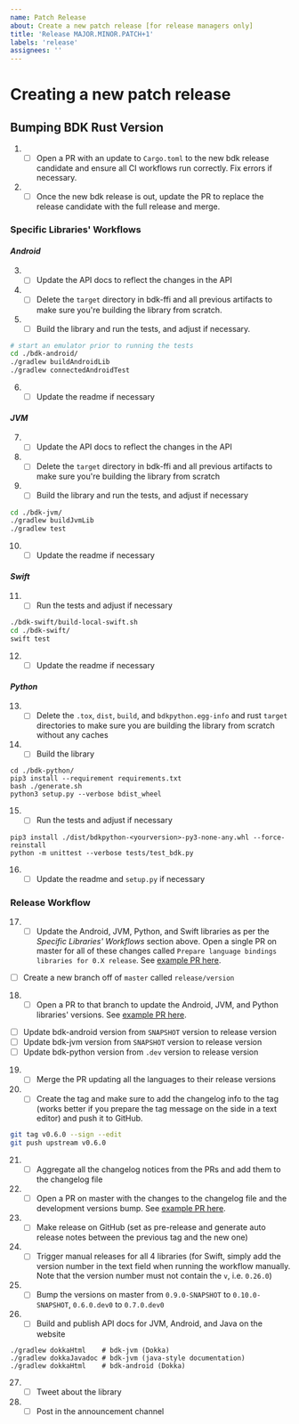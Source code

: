 ```yaml
---
name: Patch Release
about: Create a new patch release [for release managers only]
title: 'Release MAJOR.MINOR.PATCH+1'
labels: 'release'
assignees: ''
---
```


# Creating a new patch release
## Bumping BDK Rust Version
1. - [ ] Open a PR with an update to `Cargo.toml` to the new bdk release candidate and ensure all CI workflows run correctly. Fix errors if necessary.
2. - [ ] Once the new bdk release is out, update the PR to replace the release candidate with the full release and merge.

### Specific Libraries' Workflows
#### _Android_
3. - [ ] Update the API docs to reflect the changes in the API
4. - [ ] Delete the `target` directory in bdk-ffi and all previous artifacts to make sure you're building the library from scratch.
5. - [ ] Build the library and run the tests, and adjust if necessary.
```sh
# start an emulator prior to running the tests
cd ./bdk-android/
./gradlew buildAndroidLib
./gradlew connectedAndroidTest
```
6. - [ ] Update the readme if necessary
#### _JVM_
7. - [ ] Update the API docs to reflect the changes in the API
8. - [ ] Delete the `target` directory in bdk-ffi and all previous artifacts to make sure you're building the library from scratch
9. - [ ] Build the library and run the tests, and adjust if necessary
```sh
cd ./bdk-jvm/
./gradlew buildJvmLib
./gradlew test
```
10. - [ ] Update the readme if necessary
#### _Swift_
11. - [ ] Run the tests and adjust if necessary
```sh
./bdk-swift/build-local-swift.sh
cd ./bdk-swift/
swift test
```
12. - [ ] Update the readme if necessary
#### _Python_
13. - [ ] Delete the `.tox`, `dist`, `build`, and `bdkpython.egg-info` and rust `target` directories to make sure you are building the library from scratch without any caches
14. - [ ] Build the library
```shell
cd ./bdk-python/
pip3 install --requirement requirements.txt
bash ./generate.sh
python3 setup.py --verbose bdist_wheel
```
15. - [ ] Run the tests and adjust if necessary
```shell
pip3 install ./dist/bdkpython-<yourversion>-py3-none-any.whl --force-reinstall
python -m unittest --verbose tests/test_bdk.py
```
16. - [ ] Update the readme and `setup.py` if necessary

### Release Workflow
17. - [ ] Update the Android, JVM, Python, and Swift libraries as per the _Specific Libraries' Workflows_ section above. Open a single PR on master for all of these changes called `Prepare language bindings libraries for 0.X release`. See [example PR here](https://github.com/bitcoindevkit/bdk-ffi/pull/315).
- [ ] Create a new branch off of `master` called `release/version`
18. - [ ] Open a PR to that branch to update the Android, JVM, and Python libraries' versions. See [example PR here](https://github.com/bitcoindevkit/bdk-ffi/pull/316).
- [ ] Update bdk-android version from `SNAPSHOT` version to release version
- [ ] Update bdk-jvm version from `SNAPSHOT` version to release version
- [ ] Update bdk-python version from `.dev` version to release version
19. - [ ] Merge the PR updating all the languages to their release versions
20. - [ ] Create the tag and make sure to add the changelog info to the tag (works better if you prepare the tag message on the side in a text editor) and push it to GitHub.
```sh
git tag v0.6.0 --sign --edit
git push upstream v0.6.0
```
21. - [ ] Aggregate all the changelog notices from the PRs and add them to the changelog file
22. - [ ] Open a PR on master with the changes to the changelog file and the development versions bump. See [example PR here](https://github.com/bitcoindevkit/bdk-ffi/pull/317).
23. - [ ] Make release on GitHub (set as pre-release and generate auto release notes between the previous tag and the new one)
24. - [ ] Trigger manual releases for all 4 libraries (for Swift, simply add the version number in the text field when running the workflow manually. Note that the version number must not contain the `v`, i.e. `0.26.0`)
25. - [ ] Bump the versions on master from `0.9.0-SNAPSHOT` to `0.10.0-SNAPSHOT`, `0.6.0.dev0` to `0.7.0.dev0`
26. - [ ] Build and publish API docs for JVM, Android, and Java on the website
```bash!
./gradlew dokkaHtml    # bdk-jvm (Dokka)
./gradlew dokkaJavadoc # bdk-jvm (java-style documentation)
./gradlew dokkaHtml    # bdk-android (Dokka)
```
27. - [ ] Tweet about the library
28. - [ ] Post in the announcement channel
